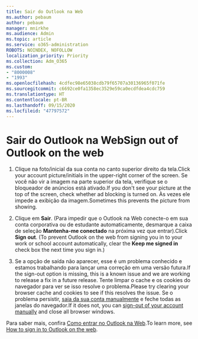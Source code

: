 ```yaml
---
title: Sair do Outlook na Web
ms.author: pebaum
author: pebaum
manager: mnirkhe
ms.audience: Admin
ms.topic: article
ms.service: o365-administration
ROBOTS: NOINDEX, NOFOLLOW
localization_priority: Priority
ms.collection: Adm_O365
ms.custom:
- "8000008"
- "1993"
ms.openlocfilehash: 4cdfec98e65038cdb79f65707a30136965f071fe
ms.sourcegitcommit: c6692ce0fa1358ec3529e59ca0ecdfdea4cdc759
ms.translationtype: HT
ms.contentlocale: pt-BR
ms.lasthandoff: 09/15/2020
ms.locfileid: "47797572"
---
```

# <a name="sign-out-of-outlook-on-the-web"></a><span data-ttu-id="379e3-102">Sair do Outlook na Web</span><span class="sxs-lookup"><span data-stu-id="379e3-102">Sign out of Outlook on the web</span></span>

1. <span data-ttu-id="379e3-103">Clique na foto/inicial da sua conta no canto superior direito da tela.</span><span class="sxs-lookup"><span data-stu-id="379e3-103">Click your account picture/initials in the upper-right corner of the screen.</span></span> <span data-ttu-id="379e3-104">Se você não vir a imagem na parte superior da tela, verifique se o bloqueador de anúncios está ativado.</span><span class="sxs-lookup"><span data-stu-id="379e3-104">If you don't see your picture at the top of the screen, check whether ad blocking is turned on.</span></span> <span data-ttu-id="379e3-105">Às vezes ele impede a exibição da imagem.</span><span class="sxs-lookup"><span data-stu-id="379e3-105">Sometimes this prevents the picture from showing.</span></span>

2. <span data-ttu-id="379e3-106">Clique em **Sair**. (Para impedir que o Outlook na Web conecte-o em sua conta corporativa ou de estudante automaticamente, desmarque a caixa de seleção **Mantenha-me conectado** na próxima vez que entrar).</span><span class="sxs-lookup"><span data-stu-id="379e3-106">Click **Sign out**. (To prevent Outlook on the web from signing you in to your work or school account automatically, clear the **Keep me signed in** check box the next time you sign in.)</span></span>

3. <span data-ttu-id="379e3-107">Se a opção de saída não aparecer, esse é um problema conhecido e estamos trabalhando para lançar uma correção em uma versão futura.</span><span class="sxs-lookup"><span data-stu-id="379e3-107">If the sign-out option is missing, this is a known issue and we are working to release a fix in a future release.</span></span>  <span data-ttu-id="379e3-108">Tente limpar o cache e os cookies do navegador para ver se isso resolve o problema.</span><span class="sxs-lookup"><span data-stu-id="379e3-108">Please try clearing your browser cache and cookies to see if this resolves the issue.</span></span>  <span data-ttu-id="379e3-109">Se o problema persistir, [saia da sua conta manualmente](https://login.live.com/logout.srf) e feche todas as janelas do navegador.</span><span class="sxs-lookup"><span data-stu-id="379e3-109">If it does not, you can [sign-out of your account manually](https://login.live.com/logout.srf) and close all browser windows.</span></span>

<span data-ttu-id="379e3-110">Para saber mais, confira [Como entrar no Outlook na Web](https://support.office.com/article/how-to-sign-in-to-outlook-on-the-web-763fab4d-0138-4814-b450-37fc286bcb79).</span><span class="sxs-lookup"><span data-stu-id="379e3-110">To learn more, see [How to sign in to Outlook on the web](https://support.office.com/article/how-to-sign-in-to-outlook-on-the-web-763fab4d-0138-4814-b450-37fc286bcb79).</span></span>
